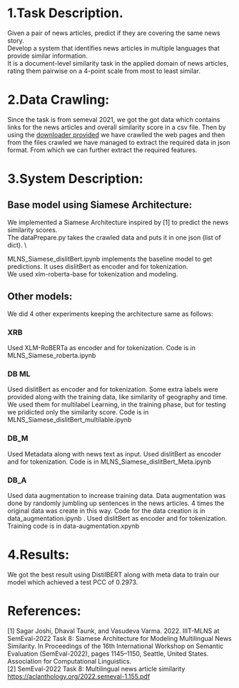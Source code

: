 # 1.Task Description.
Given a pair of news articles, predict if they are covering the same news story.
\
Develop a system that identifies news articles in multiple languages that provide similar information.
\
It is a document-level similarity task in the applied domain of news articles, rating them pairwise on a 4-point scale from most to least similar.

# 2.Data Crawling:
Since the task is from semeval 2021, we got the got data which contains links for the news articles and overall similarity score in a csv file. Then by using the [downloader provided](https://github.com/euagendas/semeval_8_2022_ia_downloader) we have crawlled the web pages and then from the files crawled we have managed to extract the required data in json format. From which we can further extract the required features.  

# 3.System Description:

## Base model using Siamese Architecture:
We implemented a Siamese Architecture inspired by [1] to predict the news similarity scores. \
The dataPrepare.py takes the crawled data and puts it in one json (list of dict). \

MLNS_Siamese_dislitBert.ipynb implements the baseline model to get predictions. It uses dislitBert as encoder and for tokenization.\
We used xlm-roberta-base for tokenization and modeling.

## Other models:
We did 4 other experiments keeping the architecture same as follows:

### XRB
Used XLM-RoBERTa as encoder and for tokenization. Code is in MLNS_Siamese_roberta.ipynb

### DB ML
Used dislitBert as encoder and for tokenization. Some extra labels were provided along with the training data, like similarity of geography and time. We used them for multilabel Learning, in the training phase, but for testing we pridicted only the similarity score. Code is in MLNS_Siamese_dislitBert_multilable.ipynb

### DB_M
Used Metadata along with news text as input. Used dislitBert as encoder and for tokenization. Code is in MLNS_Siamese_dislitBert_Meta.ipynb

### DB_A
Used data augmentation to increase training data. Data augmentation was done by randomly jumbling up sentences  in the news articles. 4 times the original data was create in this way. Code for the data creation is in data_augmentation.ipynb . Used dislitBert as encoder and for tokenization. Training code is in data-augmentation.xpynb


# 4.Results:       
We got the best result using DistilBERT along with meta data to train our model which achieved a test PCC of 0.2973.



# References:
[1] Sagar Joshi, Dhaval Taunk, and Vasudeva Varma. 2022. IIIT-MLNS at SemEval-2022 Task 8: Siamese Architecture for Modeling Multilingual News Similarity. In Proceedings of the 16th International Workshop on Semantic Evaluation (SemEval-2022), pages 1145–1150, Seattle, United States. Association for Computational Linguistics.
\
[2] SemEval-2022 Task 8: Multilingual news article similarity  https://aclanthology.org/2022.semeval-1.155.pdf
